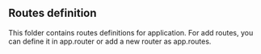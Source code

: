 ## Routes definition

This folder contains routes definitions for application.
For add routes, you can define it in app.router or add a new router as app.routes.
